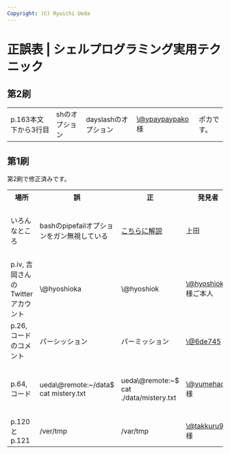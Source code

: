 ```yaml
---
Copyright: (C) Ryuichi Ueda
---
```



# 正誤表 | シェルプログラミング実用テクニック
<h2>第2刷</h2>

<table>
 <tr>
 <td>p.163本文下から3行目</td>
 <td>shのオプション</td>
 <td>dayslashのオプション</td>
 <td><a href="https://twitter.com/ypaypaypako" target="_blank">\@ypaypaypako</a> 様</td>
 <td>ポカです。</td>
 </tr>
</table>

<h2>第1刷</h2>

第2刷で修正済みです。

<table>
 <tr><th>場所</th><th>誤</th><th>正</th><th>発見者</th><th>備考</ht></tr>
 <tr>
 <td>いろんなところ</td>
 <td>bashのpipefailオプションをガン無視している</td>
 <td><a href="/?post=05953" target="_blank">こちらに解説</a></td>
 <td>上田</td>
 <td>すいません。存在を見落としておりました。</td>
 </tr>
 <tr>
 <td>p.iv, 吉岡さんのTwitterアカウント</td>
 <td>\@hyoshioka</td>
 <td>\@hyoshiok</td>
 <td><a href="https://twitter.com/hyoshiok" target="_blank">\@hyoshiok</a> 様ご本人</td>
 <td>ゴメンナサイゴメンナサイ！！！</td>
 </tr>
 <tr>
 <td>p.26, コードのコメント</td>
 <td>パーシッション</td>
 <td>パーミッション</td>
 <td><a href="https://twitter.com/6de745" target="_blank">\@6de745</a> 様</td>
 <td></td>
 </tr>
 <tr>
 <td>p.64, コード</td>
 <td>ueda\@remote:~/data$ cat mistery.txt</td>
 <td>ueda\@remote:~$ cat ./data/mistery.txt</td>
 <td><a href="https://twitter.com/yumehachi" target="_blank">\@yumehachi</a> 様</td>
 <td>ディレクトリが瞬間移動してましたね・・・</td>
 </tr>
 <tr>
 <td>p.120とp.121</td>
 <td>/ver/tmp</td>
 <td>/var/tmp</td>
 <td><a href="https://twitter.com/takkuru98" target="_blank">\@takkuru98</a> 様</td>
 <td></td>
 </tr>
</table>
